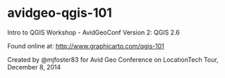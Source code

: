 # avidgeo-qgis-101

Intro to QGIS Workshop - AvidGeoConf
Version 2: QGIS 2.6

Found online at: http://www.graphicarto.com/qgis-101

Created by @mjfoster83 for Avid Geo Conference on LocationTech Tour, December 8, 2014
